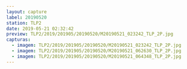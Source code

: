 ```yaml
---
layout: capture
label: 20190520
station: TLP2
date: 2019-05-21 02:32:42
preview: TLP2/2019/201905/20190520/M20190521_023242_TLP_2P.jpg
capturas:
  - imagem: TLP2/2019/201905/20190520/M20190521_023242_TLP_2P.jpg
  - imagem: TLP2/2019/201905/20190520/M20190521_062630_TLP_2P.jpg
  - imagem: TLP2/2019/201905/20190520/M20190521_064348_TLP_2P.jpg
---
```

